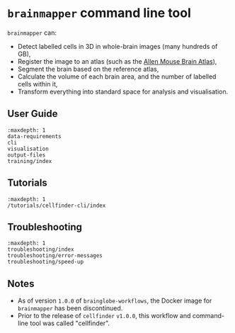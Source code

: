 # `brainmapper` command line tool

`brainmapper` can:

- Detect labelled cells in 3D in whole-brain images (many hundreds of GB),
- Register the image to an atlas (such as the [Allen Mouse Brain Atlas](https://atlas.brain-map.org/atlas?atlas=602630314)),
- Segment the brain based on the reference atlas,
- Calculate the volume of each brain area, and the number of labelled cells within it,
- Transform everything into standard space for analysis and visualisation.

## User Guide

```{toctree}
:maxdepth: 1
data-requirements
cli
visualisation
output-files
training/index
```

## Tutorials

```{toctree}
:maxdepth: 1
/tutorials/cellfinder-cli/index
```

## Troubleshooting

```{toctree}
:maxdepth: 1
troubleshooting/index
troubleshooting/error-messages
troubleshooting/speed-up
```

## Notes

- As of version `1.0.0` of `brainglobe-workflows`, the Docker image for `brainmapper` has been discontinued.
- Prior to the release of `cellfinder` `v1.0.0`, this workflow and command-line tool was called "cellfinder".
